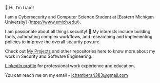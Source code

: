 👋 Hi, I’m Liam!

I am a Cybersecurity and Computer Science Student at [Eastern Michigan University] (https://www.emich.edu/).

I am passionate about all things security! 🔐 My interests include building tools, automating complex workflows, and researching and implementing policies to improve the overall security posture.  

Check out [My Projects](https://github.com/liamchambers9/My-Projects) and other repositories here to know more about my work in Security and Software Engineering.

[LinkedIn profile](https://www.linkedin.com/in/liamchambers/) for professional work experience and education.

You can reach me on my email - lchambers4383@gmail.com
<!--
**liamchambers9/liamchambers9** is a ✨ _special_ ✨ repository because its `README.md` (this file) appears on your GitHub profile.

Here are some ideas to get you started:

- 🔭 I’m currently working on ...
- 🌱 I’m currently learning ...
- 👯 I’m looking to collaborate on ...
- 🤔 I’m looking for help with ...
- 💬 Ask me about ...
- 📫 How to reach me: ...
- 😄 Pronouns: ...
- ⚡ Fun fact: ...
-->
